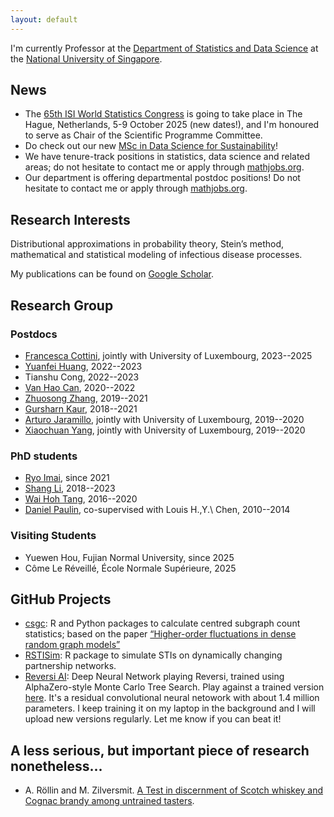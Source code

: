 ```yaml
---
layout: default
---
```


I'm currently Professor at the [Department of Statistics and Data Science](https://www.stat.nus.edu.sg) at the [National University of Singapore](https://www.nus.edu.sg).

## News

* The [65th ISI World Statistics Congress](https://www.isi-next.org/conferences/wsc2025/) is going to take place in The Hague, Netherlands, 5-9 October 2025 (new dates!), and I'm honoured to serve as Chair of the Scientific Programme Committee. 
* Do check out our new [MSc in Data Science for Sustainability](https://www.stat.nus.edu.sg/prospective-students/graduate-programme/msc-in-data-science-for-sustainability/)!
* We have tenure-track positions in statistics, data science and related areas; do not hesitate to contact me or apply through [mathjobs.org](https://www.mathjobs.org/jobs/list/24646).
* Our department is offering departmental postdoc positions! Do not hesitate to contact me or apply through [mathjobs.org](https://www.mathjobs.org/jobs/list/24647).


## Research Interests
Distributional approximations in probability theory, Stein’s method, mathematical and statistical modeling of infectious disease processes.

My publications can be found on [Google Scholar](https://scholar.google.com.sg/citations?user=0GNeK6IAAAAJ).

## Research Group

### Postdocs

* [Francesca Cottini](https://sites.google.com/view/francescacottini/home-page), jointly with University of Luxembourg, 2023--2025
* [Yuanfei Huang](https://scholar.google.com/citations?user=kj72rooAAAAJ), 2022--2023
* Tianshu Cong, 2022--2023
* [Van Hao Can](https://sites.google.com/site/vanhaocan/home), 2020--2022
* [Zhuosong Zhang](https://icm.sustech.edu.cn/people/ZhuosongZHANG?lang=en-us), 2019--2021
* [Gursharn Kaur](https://sites.google.com/view/gursharn/home), 2018--2021
* [Arturo Jaramillo](https://www.cimat.mx/~jagil/app/dist/Arturo_Jaramillo_Gil_English.html), jointly with University of Luxembourg, 2019--2020
* [Xiaochuan Yang](https://www.linkedin.com/in/xiaochuan-yang-088975188), jointly with University of Luxembourg, 2019--2020

### PhD students

* [Ryo Imai](https://sites.google.com/view/rimaistat), since 2021
* [Shang Li](https://www.linkedin.com/in/shang-li-statnus/), 2018--2023
* [Wai Hoh Tang](https://www.linkedin.com/in/wai-hoh-tang), 2016--2020
* [Daniel Paulin](https://sites.google.com/site/paulindani/), co-supervised with Louis H.\,Y.\ Chen, 2010--2014

### Visiting Students

* Yuewen Hou, Fujian Normal University, since 2025
* Côme Le Réveillé, École Normale Supérieure, 2025


## GitHub Projects

* [csgc](https://github.com/lishang-stats/csgc): R and Python packages to calculate centred subgraph count statistics; based on the paper
[“Higher-order fluctuations in dense random graph models”](https://projecteuclid.org/journals/electronic-journal-of-probability/volume-26/issue-none/Higher-order-fluctuations-in-dense-random-graph-models/10.1214/21-EJP708.full)
* [RSTISim](https://github.com/aroellin/rstisim): R package to simulate STIs on dynamically changing partnership networks.
* [Reversi AI](https://github.com/aroellin/reversi): Deep Neural Network playing Reversi, trained using AlphaZero-style Monte Carlo Tree Search. Play against a trained version [here](https://aroellin.github.io/apps/reversi/). It's a residual convolutional neural netowork with about 1.4 million parameters. I keep training it on my laptop in the background and I will upload new versions regularly. Let me know if you can beat it!


## A less serious, but important piece of research nonetheless...

* A. Röllin and M. Zilversmit. [A Test in discernment of Scotch whiskey and Cognac brandy among untrained tasters](/doc/whiskycognac.pdf). 
